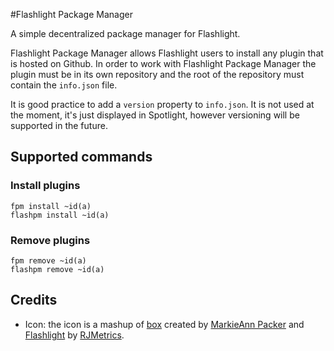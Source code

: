 #Flashlight Package Manager

A simple decentralized package manager for Flashlight.

Flashlight Package Manager allows Flashlight users to install any plugin that is hosted on Github. In order to work with Flashlight Package Manager the plugin must be in its own repository and the root of the repository must contain the `info.json` file.

It is good practice to add a `version` property to `info.json`. It is not used at the moment, it's just displayed in Spotlight, however versioning will be supported in the future.

## Supported commands

### Install plugins

    fpm install ~id(a)
    flashpm install ~id(a)

### Remove plugins

    fpm remove ~id(a)
    flashpm remove ~id(a)


## Credits

 * Icon: the icon is a mashup of [box](http://thenounproject.com/term/box/52632/) created by [MarkieAnn Packer](http://thenounproject.com/MarkieAnn/) and [Flashlight](http://thenounproject.com/term/flashlight/67679/) by [RJMetrics](http://thenounproject.com/rjmetrics/).
